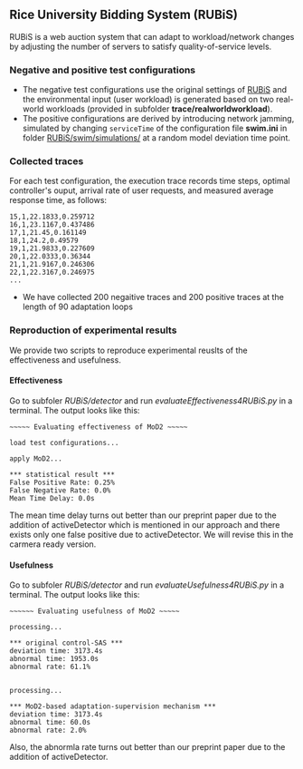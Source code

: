 ## Rice University Bidding System (RUBiS)

RUBiS is a web auction system that can adapt to workload/network changes by adjusting the number of servers to satisfy quality-of-service levels. 

### Negative and positive test configurations
* The negative test configurations use the original settings of [RUBiS](https://github.com/tongyanxiang/MoD2/tree/main/subject/RUBiS) and the environmental input (user workload) is generated based on two real-world workloads (provided in subfolder **trace/realworldworkload**).
* The positive configurations are derived by introducing network jamming, simulated by changing `serviceTime` of the configuration file **swim.ini** in folder [RUBiS/swim/simulations/](https://github.com/tongyanxiang/MoD2/tree/main/subject/RUBiS) at a random model deviation time point.

### Collected traces
For each test configuration, the execution trace records time steps, optimal controller's ouput, arrival rate of user requests, and measured average response time, as follows:
```
15,1,22.1833,0.259712
16,1,23.1167,0.437486
17,1,21.45,0.161149
18,1,24.2,0.49579
19,1,21.9833,0.227609
20,1,22.0333,0.36344
21,1,21.9167,0.246306
22,1,22.3167,0.246975
...
```
* We have collected 200 negaitive traces and 200 positive traces at the length of 90 adaptation loops

### Reproduction of experimental results
We provide two scripts to reproduce experimental reuslts of the effectiveness and usefulness.

#### Effectiveness
Go to subfoler *RUBiS/detector* and run *evaluateEffectiveness4RUBiS.py* in a terminal. The output looks like this:
```
~~~~~ Evaluating effectiveness of MoD2 ~~~~~

load test configurations...

apply MoD2...

*** statistical result ***
False Positive Rate: 0.25%
False Negative Rate: 0.0%
Mean Time Delay: 0.0s
```
The mean time delay turns out better than our preprint paper due to the addition of activeDetector which is mentioned in our approach and there exists only one false positive due to activeDetector. We will revise this in the carmera ready version.

#### Usefulness
Go to subfoler *RUBiS/detector* and run *evaluateUsefulness4RUBiS.py* in a terminal. The output looks like this:
```
~~~~~~ Evaluating usefulness of MoD2 ~~~~~

processing...

*** original control-SAS ***
deviation time: 3173.4s
abnormal time: 1953.0s
abnormal rate: 61.1%


processing...

*** MoD2-based adaptation-supervision mechanism ***
deviation time: 3173.4s
abnormal time: 60.0s
abnormal rate: 2.0%
```
Also, the abnormla rate turns out better than our preprint paper due to the addition of activeDetector.
